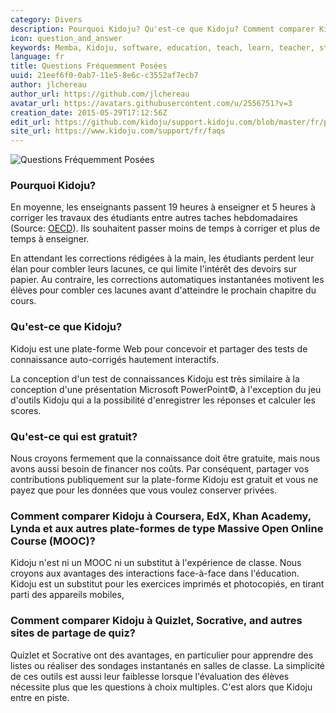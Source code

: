 ```yaml
---
category: Divers
description: Pourquoi Kidoju? Qu'est-ce que Kidoju? Comment comparer Kidoju aux MOOCs et autres sites éducatifs? 
icon: question_and_answer
keywords: Memba, Kidoju, software, education, teach, learn, teacher, student, knowledge, test, quiz, mooc, course, powerpoint, coursera, edx, khan, academy, lynda, quizlet, socrative
language: fr
title: Questions Fréquemment Posées
uuid: 21eef6f0-0ab7-11e5-8e6c-c3552af7ecb7
author: jlchereau
author_url: https://github.com/jlchereau
avatar_url: https://avatars.githubusercontent.com/u/2556751?v=3
creation_date: 2015-05-29T17:12:56Z
edit_url: https://github.com/kidoju/support.kidoju.com/blob/master/fr/pages/faqs.md
site_url: https://www.kidoju.com/support/fr/faqs
---
```


![Questions Fréquemment Posées](https://raw.githubusercontent.com/kidoju/support.kidoju.com/master/fr/pages/faqs.jpg)

### Pourquoi Kidoju?

En moyenne, les enseignants passent 19 heures à enseigner et 5 heures à corriger les travaux des étudiants entre autres taches hebdomadaires
(Source: [OECD](http://www.oecd.org/edu/EAG2014-Indicator%20D4%20(eng).pdf)). Ils souhaitent passer moins de temps à corriger et plus de temps à enseigner.
  
En attendant les corrections rédigées à la main, les étudiants perdent leur élan pour combler leurs lacunes, ce qui limite l'intérêt des devoirs sur papier.
Au contraire, les corrections automatiques instantanées motivent les élèves pour combler ces lacunes avant d'atteindre le prochain chapitre du cours.

### Qu'est-ce que Kidoju?

Kidoju est une plate-forme Web pour concevoir et partager des tests de connaissance auto-corrigés hautement interactifs.

La conception d'un test de connaissances Kidoju est très similaire à la conception d'une présentation Microsoft PowerPoint©,
à l'exception du jeu d'outils Kidoju qui a la possibilité d'enregistrer les réponses et calculer les scores.

### Qu'est-ce qui est gratuit?

Nous croyons fermement que la connaissance doit être gratuite, mais nous avons aussi besoin de financer nos coûts.
Par conséquent, partager vos contributions publiquement sur la plate-forme Kidoju est gratuit et vous ne payez que pour les données que vous voulez conserver privées.

### Comment comparer Kidoju à Coursera, EdX, Khan Academy, Lynda et aux autres plate-formes de type Massive Open Online Course (MOOC)?

Kidoju n'est ni un MOOC ni un substitut à l'expérience de classe. Nous croyons aux avantages des interactions face-à-face dans l'éducation.
Kidoju est un substitut pour les exercices imprimés et photocopiés, en tirant parti des appareils mobiles,

### Comment comparer Kidoju à Quizlet, Socrative, and autres sites de partage de quiz?

Quizlet et Socrative ont des avantages, en particulier pour apprendre des listes ou réaliser des sondages instantanés en salles de classe.
La simplicité de ces outils est aussi leur faiblesse lorsque l'évaluation des élèves nécessite plus que les questions à choix multiples.
C'est alors que Kidoju entre en piste.